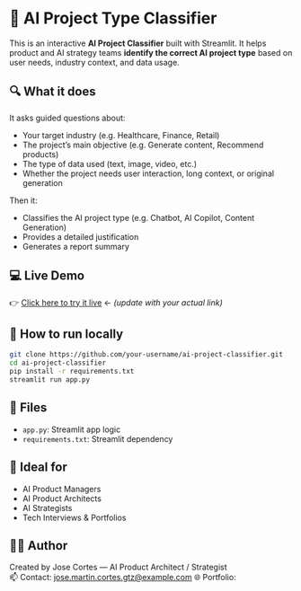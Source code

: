 
# 🤖 AI Project Type Classifier

This is an interactive **AI Project Classifier** built with Streamlit. It helps product and AI strategy teams **identify the correct AI project type** based on user needs, industry context, and data usage.

## 🔍 What it does

It asks guided questions about:
- Your target industry (e.g. Healthcare, Finance, Retail)
- The project’s main objective (e.g. Generate content, Recommend products)
- The type of data used (text, image, video, etc.)
- Whether the project needs user interaction, long context, or original generation

Then it:
- Classifies the AI project type (e.g. Chatbot, AI Copilot, Content Generation)
- Provides a detailed justification
- Generates a report summary

## 💻 Live Demo

👉 [Click here to try it live](https://your-username.streamlit.app/) ← *(update with your actual link)*

## 🚀 How to run locally

```bash
git clone https://github.com/your-username/ai-project-classifier.git
cd ai-project-classifier
pip install -r requirements.txt
streamlit run app.py
```

## 📂 Files

- `app.py`: Streamlit app logic
- `requirements.txt`: Streamlit dependency

## 🧠 Ideal for

- AI Product Managers
- AI Product Architects
- AI Strategists
- Tech Interviews & Portfolios

## 👨‍💼 Author

Created by Jose Cortes — AI Product Architect / Strategist  
📫 Contact: jose.martin.cortes.gtz@example.com
🌐 Portfolio: 
